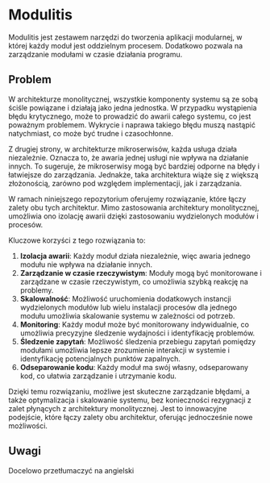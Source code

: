 # Modulitis

Modulitis jest zestawem narzędzi do tworzenia aplikacji modularnej, w której każdy moduł jest oddzielnym procesem. Dodatkowo pozwala na zarządzanie modułami w czasie działania programu.

## Problem

W architekturze monolitycznej, wszystkie komponenty systemu są ze sobą ściśle powiązane i działają jako jedna jednostka. W przypadku wystąpienia błędu krytycznego, może to prowadzić do awarii całego systemu, co jest poważnym problemem. Wykrycie i naprawa takiego błędu muszą nastąpić natychmiast, co może być trudne i czasochłonne.

Z drugiej strony, w architekturze mikroserwisów, każda usługa działa niezależnie. Oznacza to, że awaria jednej usługi nie wpływa na działanie innych. To sugeruje, że mikroserwisy mogą być bardziej odporne na błędy i łatwiejsze do zarządzania. Jednakże, taka architektura wiąże się z większą złożonością, zarówno pod względem implementacji, jak i zarządzania.

W ramach niniejszego repozytorium oferujemy rozwiązanie, które łączy zalety obu tych architektur. Mimo zastosowania architektury monolitycznej, umożliwia ono izolację awarii dzięki zastosowaniu wydzielonych modułów i procesów.

Kluczowe korzyści z tego rozwiązania to:
1. **Izolacja awarii**: Każdy moduł działa niezależnie, więc awaria jednego modułu nie wpływa na działanie innych.
2. **Zarządzanie w czasie rzeczywistym**: Moduły mogą być monitorowane i zarządzane w czasie rzeczywistym, co umożliwia szybką reakcję na problemy.
3. **Skalowalność**: Możliwość uruchomienia dodatkowych instancji wydzielonych modułów lub wielu instalacji procesów dla jednego modułu umożliwia skalowanie systemu w zależności od potrzeb.
4. **Monitoring**: Każdy moduł może być monitorowany indywidualnie, co umożliwia precyzyjne śledzenie wydajności i identyfikację problemów.
5. **Śledzenie zapytań**: Możliwość śledzenia przebiegu zapytań pomiędzy modułami umożliwia lepsze zrozumienie interakcji w systemie i identyfikację potencjalnych punktów zapalnych.
6. **Odseparowanie kodu**: Każdy moduł ma swój własny, odseparowany kod, co ułatwia zarządzanie i utrzymanie kodu.

Dzięki temu rozwiązaniu, możliwe jest skuteczne zarządzanie błędami, a także optymalizacja i skalowanie systemu, bez konieczności rezygnacji z zalet płynących z architektury monolitycznej. Jest to innowacyjne podejście, które łączy zalety obu architektur, oferując jednocześnie nowe możliwości.

## Uwagi

Docelowo przetłumaczyć na angielski

